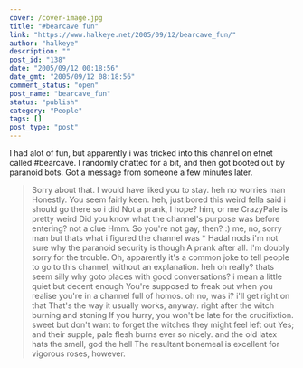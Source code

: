 ```yaml
---
cover: /cover-image.jpg
title: "#bearcave fun"
link: "https://www.halkeye.net/2005/09/12/bearcave_fun/"
author: "halkeye"
description: ""
post_id: "138"
date: "2005/09/12 00:18:56"
date_gmt: "2005/09/12 08:18:56"
comment_status: "open"
post_name: "bearcave_fun"
status: "publish"
category: "People"
tags: []
post_type: "post"
---
```


I had alot of fun, but apparently i was tricked into this channel on efnet called #bearcave. I randomly chatted for a bit, and then got booted out by paranoid bots. Got a message from someone a few minutes later. 

> <Hadal> Sorry about that. I would have liked you to stay. <halkeye> heh <halkeye> no worries man <Hadal> Honestly. You seem fairly keen. <halkeye> heh, just bored <halkeye> this weird fella said i should go there <halkeye> so i did <Hadal> Not a prank, I hope? <halkeye> him, or me <halkeye> CrazyPale is pretty weird <Hadal> Did you know what the channel's purpose was before entering? <halkeye> not a clue <Hadal> Hmm. <Hadal> So you're not gay, then? :) <halkeye> me, no, sorry man <halkeye> but thats what i figured the channel was * Hadal nods <halkeye> i'm not sure why the paranoid security is though <Hadal> A prank after all. I'm doubly sorry for the trouble. <Hadal> Oh, apparently it's a common joke to tell people to go to this channel, without an explanation. <halkeye> heh <halkeye> oh really? thats seem silly <halkeye> why goto places with good conversations? <halkeye> i mean a little quiet <halkeye> but decent enough <Hadal> You're supposed to freak out when you realise you're in a channel full of homos. <halkeye> oh no, was i? i'll get right on that <Hadal> That's the way it usually works, anyway. <halkeye> right after the witch burning <halkeye> and stoning <Hadal> If you hurry, you won't be late for the crucifixtion. <halkeye> sweet <halkeye> but don't want to forget the witches <halkeye> they might feel left out <Hadal> Yes; and their supple, pale flesh burns ever so nicely. <halkeye> and the old latex hats <halkeye> the smell, god the hell <Hadal> The resultant bonemeal is excellent for vigorous roses, however.